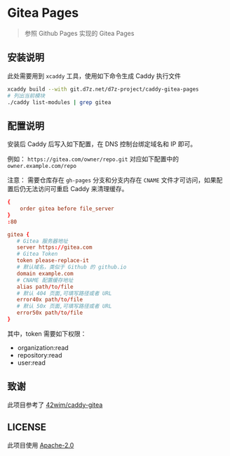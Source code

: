 # Gitea Pages

> 参照 Github Pages 实现的 Gitea Pages

## 安装说明

此处需要用到 `xcaddy` 工具，使用如下命令生成 Caddy 执行文件

```bash
xcaddy build --with git.d7z.net/d7z-project/caddy-gitea-pages
# 列出当前模块
./caddy list-modules | grep gitea
```

## 配置说明

安装后 Caddy 后写入如下配置，在 DNS 控制台绑定域名和 IP 即可。

例如： `https://gitea.com/owner/repo.git` 对应如下配置中的 `owner.example.com/repo`

注意： 需要仓库存在 `gh-pages` 分支和分支内存在 `CNAME` 文件才可访问，如果配置后仍无法访问可重启 Caddy 来清理缓存。

```conf
{
    order gitea before file_server
}
:80

gitea {
   # Gitea 服务器地址
   server https://gitea.com
   # Gitea Token
   token please-replace-it
   # 默认域名，类似于 Github 的 github.io
   domain example.com
   # CNAME 配置缓存地址
   alias path/to/file
   # 默认 404 页面,可填写路径或者 URL
   error40x path/to/file
   # 默认 50x 页面,可填写路径或者 URL
   error50x path/to/file
}
```

其中，token 需要如下权限：

- organization:read
- repository:read
- user:read

## 致谢

此项目参考了 [42wim/caddy-gitea](https://github.com/42wim/caddy-gitea)

## LICENSE

此项目使用 [Apache-2.0](./LICENSE)